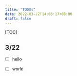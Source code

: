 ```yaml
---
title: "TODOs"
date: 2022-03-22T14:03:17+08:00
draft: false
---
```


[TOC]

## 3/22
- [ ] hello
- [ ] world

